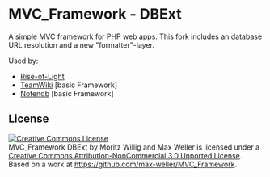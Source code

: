 # MVC_Framework - DBExt

A simple MVC framework for PHP web apps. This fork includes an database URL resolution and a new "formatter"-layer.

Used by:

* [Rise-of-Light](http://www.rise-of-light.de/)
* [TeamWiki](https://teamwiki.de) [basic Framework]
* [Notendb](http://notendb-hilfe.wikilab.de/) [basic Framework]

## License

<a rel="license" href="http://creativecommons.org/licenses/by-nc/3.0/">
  <img alt="Creative Commons License" style="border-width:0" src="http://i.creativecommons.org/l/by-nc/3.0/88x31.png" />
</a><br>
<span xmlns:dct="http://purl.org/dc/terms/" property="dct:title">MVC_Framework DBExt</span> by <span xmlns:cc="http://creativecommons.org/ns#" property="cc:attributionName">Moritz Willig and Max Weller</span> is licensed under a <a rel="license" href="http://creativecommons.org/licenses/by-nc/3.0/">Creative Commons Attribution-NonCommercial 3.0 Unported License</a>. Based on a work at <a xmlns:dct="http://purl.org/dc/terms/" href="https://github.com/max-weller/MVC_Framework" rel="dct:source">https://github.com/max-weller/MVC_Framework</a>.
